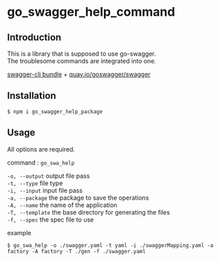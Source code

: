 # go_swagger_help_command

## Introduction
This is a library that is supposed to use go-swagger.  
The troublesome commands are integrated into one.

[swagger-cli bundle](https://www.npmjs.com/package/swagger-cli) + [quay.io/goswagger/swagger](https://goswagger.io/generate/server.html)

## Installation
```
$ npm i go_swagger_help_package
```

## Usage

All options are required.

command : `go_swa_help`

`-o, --output` output file pass  
`-t, --type` file type  
`-i, --input` input file pass  
`-a, --package` the package to save the operations  
`-A, --name` the name of the application  
`-T, --template` the base directory for generating the files  
`-f, --spec` the spec file to use  

example
```
$ go_swa_help -o ./swagger.yaml -t yaml -i ./swaggerMapping.yaml -a factory -A factory -T ./gen -f ./swagger.yaml
```
